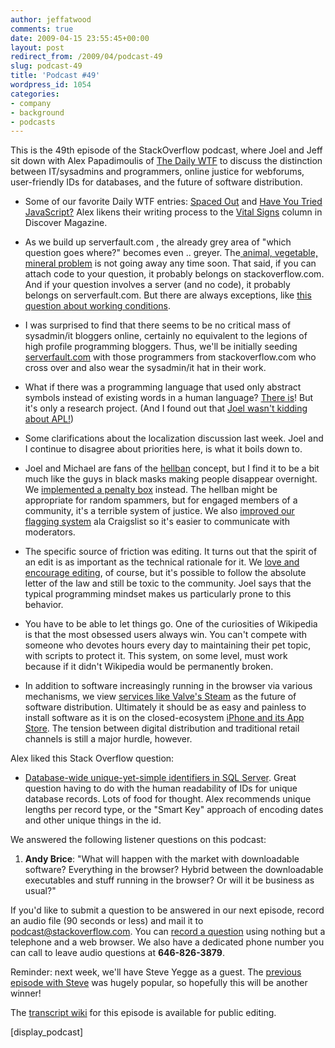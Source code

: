 ```yaml
---
author: jeffatwood
comments: true
date: 2009-04-15 23:55:45+00:00
layout: post
redirect_from: /2009/04/podcast-49
slug: podcast-49
title: 'Podcast #49'
wordpress_id: 1054
categories:
- company
- background
- podcasts
---
```



This is the 49th episode of the StackOverflow podcast, where Joel and Jeff sit down with Alex Papadimoulis of [The Daily WTF](http://thedailywtf.com/) to discuss the distinction between IT/sysadmins and programmers, online justice for webforums, user-friendly IDs for databases, and the future of software distribution.








  * Some of our favorite Daily WTF entries: [Spaced Out](http://thedailywtf.com/articles/spaced-out.aspx) and [Have You Tried JavaScript?](http://thedailywtf.com/Articles/Straight_Shooter_for_Upper_Management.aspx) Alex likens their writing process to the [Vital Signs](http://discovermagazine.com/2005/may/vital-signs) column in Discover Magazine.


  * As we build up serverfault.com , the already grey area of "which question goes where?" becomes even .. greyer. The[ animal, vegetable, mineral problem](http://www.codinghorror.com/blog/archives/000462.html) is not going away any time soon. That said, if you can attach code to your question, it probably belongs on stackoverflow.com. And if your question involves a server (and no code), it probably belongs on serverfault.com. But there are always exceptions, like [this question about working conditions](http://stackoverflow.com/questions/741581/what-are-the-worst-working-conditions-you-have-written-code-in).


  * I was surprised to find that there seems to be no critical mass of sysadmin/it bloggers online, certainly no equivalent to the legions of high profile programming bloggers. Thus, we'll be initially seeding [serverfault.com](http://serverfault.com) with those programmers from stackoverflow.com who cross over and also wear the sysadmin/it hat in their work.


  * What if there was a programming language that used only abstract symbols instead of existing words in a human language? [There is](http://www.mste.uiuc.edu/courses/ci407su02/students/mthunter/project-final/)! But it's only a research project. (And I found out that [Joel wasn't kidding about APL!](http://en.wikipedia.org/wiki/APL_(programming_language)))


  * Some clarifications about the localization discussion last week. Joel and I continue to disagree about priorities here, is what it boils down to.


  * Joel and Michael are fans of the [hellban](http://www.urbandictionary.com/define.php?term=hellban) concept, but I find it to be a bit much like the guys in black masks making people disappear overnight. We [implemented a penalty box](http://blog.stackoverflow.com/2009/04/a-day-in-the-penalty-box/) instead. The hellban might be appropriate for random spammers, but for engaged members of a community, it's a terrible system of justice. We also [improved our flagging system](http://blog.stackoverflow.com/2009/04/raising-a-red-flag/) ala Craigslist so it's easier to communicate with moderators.  



  * The specific source of friction was editing. It turns out that the spirit of an edit is as important as the technical rationale for it. We [love and encourage editing](http://blog.stackoverflow.com/2009/04/in-defense-of-editing/), of course, but it's possible to follow the absolute letter of the law and still be toxic to the community. Joel says that the typical programming mindset makes us particularly prone to this behavior.


  * You have to be able to let things go. One of the curiosities of Wikipedia is that the most obsessed users always win. You can't compete with someone who devotes hours every day to maintaining their pet topic, with scripts to protect it. This system, on some level, must work because if it didn't Wikipedia would be permanently broken.


  * In addition to software increasingly running in the browser via various mechanisms, we view [services like Valve's Steam](http://store.steampowered.com/) as the future of software distribution. Ultimately it should be as easy and painless to install software as it is on the closed-ecosystem [iPhone and its App Store](http://www.apple.com/iphone/appstore/). The tension between digital distribution and traditional retail channels is still a major hurdle, however.




Alex liked this Stack Overflow question:






  * [Database-wide unique-yet-simple identifiers in SQL Server](http://stackoverflow.com/questions/721497/database-wide-unique-yet-simple-identifiers-in-sql-server). Great question having to do with the human readability of IDs for unique database records. Lots of food for thought. Alex recommends unique lengths per record type, or the "Smart Key" approach of encoding dates and other unique things in the id.  





We answered the following listener questions on this podcast:






  1. **Andy Brice**: "What will happen with the market with downloadable software? Everything in the browser? Hybrid between the downloadable executables and stuff running in the browser? Or will it be business as usual?"  






If you'd like to submit a question to be answered in our next episode, record an audio file (90 seconds or less) and mail it to [podcast@stackoverflow.com](mailto:podcast@stackoverflow.com). You can [record a question](http://blog.stackoverflow.com/index.php/2008/05/recording-podcast-questions-using-your-telephone/) using nothing but a telephone and a web browser. We also have a dedicated phone number you can call to leave audio questions at **646-826-3879**.





Reminder: next week, we'll have Steve Yegge as a guest. The [previous episode with Steve](http://blog.stackoverflow.com/2008/10/podcast-25/) was hugely popular, so hopefully this will be another winner!





The [transcript wiki](https://stackoverflow.fogbugz.com/default.asp?pg=pgWiki&command=view&ixWikiPage=29041) for this episode is available for public editing.






[display_podcast]




